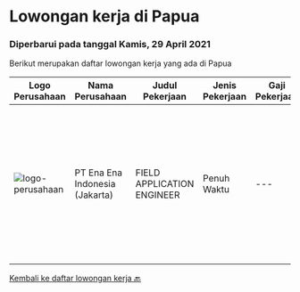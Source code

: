 
  # Lowongan kerja di Papua

  ### Diperbarui pada tanggal Kamis, 29 April 2021

  Berikut merupakan daftar lowongan kerja yang ada di Papua

  |Logo Perusahaan | Nama Perusahaan | Judul Pekerjaan | Jenis Pekerjaan | Gaji Pekerjaan | Lokasi | Deskripsi | Tanggal diunggah | Pranala |
  | -------------- | --------------- | --------------- | --------- | --------- | -------------- | ------- | ----------- | ----------- |
  |![logo-perusahaan](https://image-service-cdn.seek.com.au/64b85e3aa2e588c81270eb30de69a6443b184393/ee4dce1061f3f616224767ad58cb2fc751b8d2dc)|PT Ena Ena Indonesia (Jakarta)|FIELD APPLICATION ENGINEER|Penuh Waktu|---|Papua|ENA INDONESIA adalah perusahaan solusi IT di bidang kesehatan, pendidikan dan pemerintahan, mencari  FIELD APPLICATION ENGINEER Yang terbeban untuk...|Rabu, 21 April 2021|https://www.jobstreet.co.id/id/job/field-application-engineer-3504960?token=0~6e56cea3-bc51-4023-a094-9204f858e6e9&sectionRank=1&jobId=jobstreet-id-job-3504960|


  [Kembali ke daftar lowongan kerja 🔙](../README.md#daftar-lowongan-kerja)
  